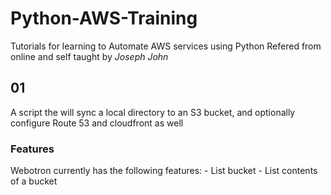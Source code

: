 # Python-AWS-Training
Tutorials for learning to Automate AWS services using Python
Refered from online and self taught by *Joseph John*

## 01 
A script the will sync a local directory to an S3 bucket, and optionally configure Route 53 and cloudfront as well

### Features
Webotron currently has the following features:
	- List bucket
	- List contents of a bucket 

